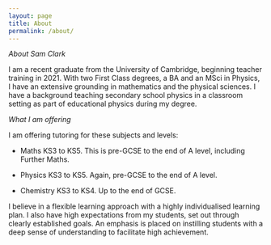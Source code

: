 ```yaml
---
layout: page
title: About
permalink: /about/
---
```


*About Sam Clark*

I am a recent graduate from the University of Cambridge, beginning teacher training in 2021. With two First Class degrees, a BA and an MSci in Physics,  I have an extensive grounding in mathematics and the physical sciences. I have a background teaching secondary school physics in a classroom setting as part of educational physics during my degree.

*What I am offering*

I am offering tutoring for these subjects and levels:

* Maths KS3 to KS5. This is pre-GCSE to the end of A level, including Further Maths.

* Physics KS3 to KS5. Again, pre-GCSE to the end of A level.

* Chemistry KS3 to KS4. Up to the end of GCSE.

I believe in a flexible learning approach with a highly individualised learning plan. I also have high expectations from my students, set out through clearly established goals. An emphasis is placed on instilling students with a deep sense of understanding to facilitate high achievement.
